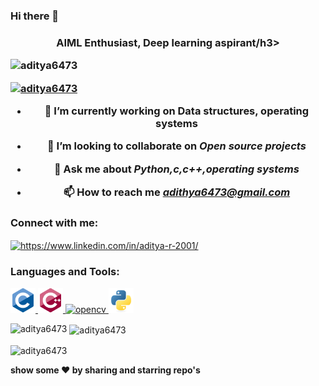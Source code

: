 ### Hi there 👋

<h3 align="center">AIML Enthusiast, Deep learning aspirant/h3>

<p align="left"> <img src="https://komarev.com/ghpvc/?username=aditya6473&label=Profile%20views&color=0e75b6&style=flat" alt="aditya6473" /> </p>

<p align="left"> <a href="https://github.com/ryo-ma/github-profile-trophy"><img src="https://github-profile-trophy.vercel.app/?username=aditya6473" alt="aditya6473" /></a> </p>

- 🔭 I’m currently working on Data structures, operating systems

- 👯 I’m looking to collaborate on *Open source projects*

- 💬 Ask me about *Python,c,c++,operating systems*

- 📫 How to reach me *adithya6473@gmail.com*

<h3 align="left">Connect with me:</h3>
<p align="left">
<a href="https://www.linkedin.com/in/aditya-r-2001/" target="blank"><img align="center" src="https://cdn.jsdelivr.net/npm/simple-icons@3.0.1/icons/linkedin.svg" alt="https://www.linkedin.com/in/aditya-r-2001/" height="30" width="40" /></a>
</p>

<h3 align="left">Languages and Tools:</h3>
<p align="left"> <a href="https://www.cprogramming.com/" target="_blank"> <img src="https://raw.githubusercontent.com/devicons/devicon/master/icons/c/c-original.svg" alt="c" width="40" height="40"/> </a> <a href="https://www.w3schools.com/cpp/" target="_blank"> <img src="https://raw.githubusercontent.com/devicons/devicon/master/icons/cplusplus/cplusplus-original.svg" alt="cplusplus" width="40" height="40"/> </a> <a href="https://opencv.org/" target="_blank"> <img src="https://www.vectorlogo.zone/logos/opencv/opencv-icon.svg" alt="opencv" width="40" height="40"/> </a> <a href="https://www.python.org" target="_blank"> <img src="https://raw.githubusercontent.com/devicons/devicon/master/icons/python/python-original.svg" alt="python" width="40" height="40"/> </a> </p>

<p><img align="left" src="https://github-readme-stats.vercel.app/api/top-langs?username=aditya6473&show_icons=true&locale=en&layout=compact" alt="aditya6473" /></p>

<p>&nbsp;<img align="center" src="https://github-readme-stats.vercel.app/api?username=aditya6473&show_icons=true&locale=en" alt="aditya6473" /></p>

<p><img align="center" src="https://github-readme-streak-stats.herokuapp.com/?user=aditya6473&" alt="aditya6473" /></p>
<b>show some ❤ by sharing and starring repo's</b>
